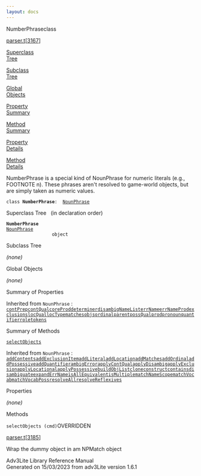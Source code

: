 ```yaml
---
layout: docs
---
```

<span class="title">NumberPhrase</span><span class="type">class</span>

[parser.t](../file/parser.t.html)\[[3167](../source/parser.t.html#3167)\]

[Superclass  
Tree](#_SuperClassTree_)

[Subclass  
Tree](#_SubClassTree_)

[Global  
Objects](#_ObjectSummary_)

[Property  
Summary](#_PropSummary_)

[Method  
Summary](#_MethodSummary_)

[Property  
Details](#_Properties_)

[Method  
Details](#_Methods_)



NumberPhrase is a special kind of NounPhrase for numeric literals (e.g.,
FOOTNOTE n). These phrases aren't resolved to game-world objects, but
are simply taken as numeric values.

`class `**`NumberPhrase`**` :   `[`NounPhrase`](../object/NounPhrase.html)



<span id="_SuperClassTree_"></span>



<span class="hdln">Superclass Tree</span>   (in declaration order)



**`NumberPhrase`**  
[`NounPhrase`](../object/NounPhrase.html)  
`                 object`  
<span id="_SubClassTree_"></span>



<span class="hdln">Subclass Tree</span>  



*(none)* <span id="_ObjectSummary_"></span>



<span class="hdln">Global Objects</span>  



*(none)* <span id="_PropSummary_"></span>



<span class="hdln">Summary of Properties</span>  





Inherited from `NounPhrase` :  
[`contPrep`](../object/NounPhrase.html#contPrep)[`contQual`](../object/NounPhrase.html#contQual)[`coreProd`](../object/NounPhrase.html#coreProd)[`determiner`](../object/NounPhrase.html#determiner)[`disambigNameList`](../object/NounPhrase.html#disambigNameList)[`errName`](../object/NounPhrase.html#errName)[`errNameProd`](../object/NounPhrase.html#errNameProd)[`exclusions`](../object/NounPhrase.html#exclusions)[`locQual`](../object/NounPhrase.html#locQual)[`locType`](../object/NounPhrase.html#locType)[`matches`](../object/NounPhrase.html#matches)[`objs`](../object/NounPhrase.html#objs)[`ordinal`](../object/NounPhrase.html#ordinal)[`parent`](../object/NounPhrase.html#parent)[`possQual`](../object/NounPhrase.html#possQual)[`prod`](../object/NounPhrase.html#prod)[`pronoun`](../object/NounPhrase.html#pronoun)[`quantifier`](../object/NounPhrase.html#quantifier)[`role`](../object/NounPhrase.html#role)[`tokens`](../object/NounPhrase.html#tokens)

<span id="_MethodSummary_"></span>



<span class="hdln">Summary of Methods</span>  



[`selectObjects`](#selectObjects)

Inherited from `NounPhrase` :  
[`addContents`](../object/NounPhrase.html#addContents)[`addExclusionItem`](../object/NounPhrase.html#addExclusionItem)[`addLiteral`](../object/NounPhrase.html#addLiteral)[`addLocation`](../object/NounPhrase.html#addLocation)[`addMatches`](../object/NounPhrase.html#addMatches)[`addOrdinal`](../object/NounPhrase.html#addOrdinal)[`addPossessive`](../object/NounPhrase.html#addPossessive)[`addQuantifier`](../object/NounPhrase.html#addQuantifier)[`ambigError`](../object/NounPhrase.html#ambigError)[`applyContQual`](../object/NounPhrase.html#applyContQual)[`applyDisambig`](../object/NounPhrase.html#applyDisambig)[`applyExclusion`](../object/NounPhrase.html#applyExclusion)[`applyLocational`](../object/NounPhrase.html#applyLocational)[`applyPossessive`](../object/NounPhrase.html#applyPossessive)[`buildObjList`](../object/NounPhrase.html#buildObjList)[`clone`](../object/NounPhrase.html#clone)[`construct`](../object/NounPhrase.html#construct)[`contains`](../object/NounPhrase.html#contains)[`disambiguate`](../object/NounPhrase.html#disambiguate)[`expandErrName`](../object/NounPhrase.html#expandErrName)[`isAllEquivalent`](../object/NounPhrase.html#isAllEquivalent)[`isMultiple`](../object/NounPhrase.html#isMultiple)[`matchNameScope`](../object/NounPhrase.html#matchNameScope)[`matchVocab`](../object/NounPhrase.html#matchVocab)[`matchVocabPoss`](../object/NounPhrase.html#matchVocabPoss)[`resolveAll`](../object/NounPhrase.html#resolveAll)[`resolveReflexives`](../object/NounPhrase.html#resolveReflexives)

<span id="_Properties_"></span>



<span class="hdln">Properties</span>  



*(none)* <span id="_Methods_"></span>



<span class="hdln">Methods</span>  



<span id="selectObjects"></span>

`selectObjects (cmd)`<span class="rem">OVERRIDDEN</span>

[parser.t](../file/parser.t.html)\[[3185](../source/parser.t.html#3185)\]



Wrap the dummy object in am NPMatch object





Adv3Lite Library Reference Manual  
Generated on 15/03/2023 from adv3Lite version 1.6.1


